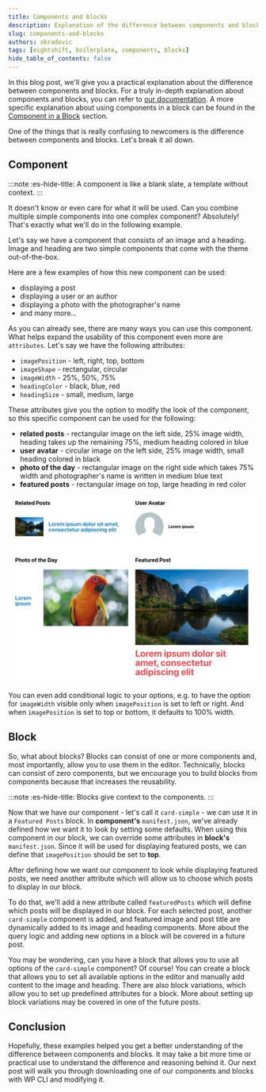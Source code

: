 ```yaml
---
title: Components and blocks
description: Explanation of the difference between components and blocks on a practical example
slug: components-and-blocks
authors: obradovic
tags: [eightshift, boilerplate, components, blocks]
hide_table_of_contents: false
---
```

In this blog post, we'll give you a practical explanation about the difference between components and blocks. For a truly in-depth explanation about components and blocks, you can refer to [our documentation](/docs/basics/blocks). A more specific explanation about using components in a block can be found in the [Component in a Block](/docs/basics/blocks-component-in-block/) section.

<!--truncate-->
One of the things that is really confusing to newcomers is the difference between components and blocks. Let's break it all down.

## Component

:::note :es-hide-title:
A component is like a blank slate, a template without context.
:::

It doesn't know or even care for what it will be used. Can you combine multiple simple components into one complex component? Absolutely! That's exactly what we'll do in the following example.

Let's say we have a component that consists of an image and a heading. Image and heading are two simple components that come with the theme out-of-the-box.

Here are a few examples of how this new component can be used:
- displaying a post
- displaying a user or an author
- displaying a photo with the photographer's name
- and many more...

As you can already see, there are many ways you can use this component. What helps expand the usability of this component even more are `attributes`. Let's say we have the following attributes:
- `imagePosition` - left, right, top, bottom
- `imageShape` - rectangular, circular
- `imageWidth` - 25%, 50%, 75%
- `headingColor` - black, blue, red
- `headingSize` - small, medium, large

These attributes give you the option to modify the look of the component, so this specific component can be used for the following:

- **related posts** - rectangular image on the left side, 25% image width, heading takes up the remaining 75%, medium heading colored in blue
- **user avatar** - circular image on the left side, 25% image width, small heading colored in black
- **photo of the day** - rectangular image on the right side which takes 75% width and photographer's name is written in medium blue text
- **featured posts** - rectangular image on top, large heading in red color

![Component with different attributes](/img/blog/components.webp)

You can even add conditional logic to your options, e.g. to have the option for `imageWidth` visible only when `imagePosition` is set to left or right. And when `imagePosition` is set to top or bottom, it defaults to 100% width.

## Block

So, what about blocks? Blocks can consist of one or more components and, most importantly, allow you to use them in the editor. Technically, blocks can consist of zero components, but we encourage you to build blocks from components because that increases the reusability.

:::note :es-hide-title:
Blocks give context to the components.
:::

Now that we have our component - let's call it `card-simple` - we can use it in a `Featured Posts` block. In **component's** `manifest.json`, we've already defined how we want it to look by setting some defaults. When using this component in our block, we can override some attributes in **block's** `manifest.json`. Since it will be used for displaying featured posts, we can define that `imagePosition` should be set to **top**.

After defining how we want our component to look while displaying featured posts, we need another attribute which will allow us to choose which posts to display in our block.

To do that, we'll add a new attribute called `featuredPosts` which will define which posts will be displayed in our block. For each selected post, another `card-simple` component is added, and featured image and post title are dynamically added to its image and heading components. More about the query logic and adding new options in a block will be covered in a future post.

You may be wondering, can you have a block that allows you to use all options of the `card-simple` component? Of course! You can create a block that allows you to set all available options in the editor and manually add content to the image and heading. There are also block variations, which allow you to set up predefined attributes for a block. More about setting up block variations may be covered in one of the future posts.

## Conclusion

Hopefully, these examples helped you get a better understanding of the difference between components and blocks. It may take a bit more time or practical use to understand the difference and reasoning behind it. Our next post will walk you through downloading one of our components and blocks with WP CLI and modifying it.
